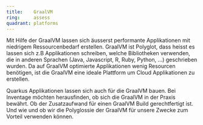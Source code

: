 ```yaml
---
title:    GraalVM  
ring:     assess  
quadrant: platforms
---
```


Mit Hilfe der GraalVM lassen sich äusserst performante Applikationen mit niedrigem Ressourcenbedarf erstellen. GraalVM
ist Polyglot, dass heisst es lassen sich z.B Applikationen schreiben, welche Bibliotheken verwenden, die in anderen
Sprachen (Java, Javascript, R, Ruby, Python, ...) geschrieben wurden. Da auf GraalVM optimierte Applikationen wenig
Resourcen benötigen, ist die GraalVM eine ideale Plattform um Cloud Applikationen zu erstellen.

Quarkus Applikationen lassen sich auch für die GraalVM bauen. Bei Inventage möchten herausfinden, ob sich die GraalVM in
der Praxis bewährt. Ob der Zusatzaufwand für einen GraalVM Build gerechtfertigt ist. Und wie und ob wir die Polyglossie
der GraalVM für unsere Zwecke zum Vorteil verwenden können.